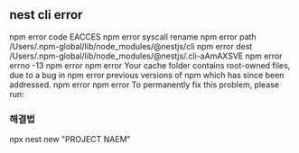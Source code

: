 #

## nest cli error

npm error code EACCES
npm error syscall rename
npm error path /Users/.npm-global/lib/node_modules/@nestjs/cli
npm error dest /Users/.npm-global/lib/node_modules/@nestjs/.cli-aAmAXSVE
npm error errno -13
npm error
npm error Your cache folder contains root-owned files, due to a bug in
npm error previous versions of npm which has since been addressed.
npm error
npm error To permanently fix this problem, please run:

### 해결법

npx nest new "PROJECT NAEM"
